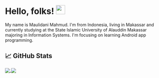 
<!-- More info, tips and tricks for making GitHub Profile README can be found in my article at https://towardsdatascience.com/build-a-stunning-readme-for-your-github-profile-9b80434fe5d7 -->
# Hello, folks! <img src="https://raw.githubusercontent.com/MartinHeinz/MartinHeinz/master/wave.gif" width="30px">

My name is Maulidani Mahmud. I'm from Indonesia, living in Makassar and currently studying at the State Islamic University of Alauddin Makassar majoring in Information Systems. I'm focusing on learning Android app programming.

## &#x1f4c8; GitHub Stats
<a href="https://github.com/Maulidani/Maulidani">
  <img align="center" src="https://github-readme-stats.vercel.app/api/top-langs/?username=Maulidani&hide=html,tex&title_color=ffffff&text_color=c9cacc&icon_color=2bbc8a&bg_color=1d1f21&langs_count=3" />
</a>

<a href="https://github.com/Maulidani/Maulidani">
  <img align="center" src="https://github-readme-stats.vercel.app/api?username=Maulidani&show_icons=true&line_height=27&=true&title_color=ffffff&text_color=c9cacc&icon_color=2bbc8a&bg_color=1d1f21" />
</a>

<!-- Resources -->
<!-- Icons: https://simpleicons.org/ -->
<!-- GitHub Stats: https://github.com/anuraghazra/github-readme-stats -->
<!-- Emojis: https://emojipedia.org/emoji/ -->
<!-- HTML Emojis: https://www.fileformat.info/index.htm -->
<!-- Shields: https://shields.io/ -->
<!-- Awesome GitHub Profile README: https://github.com/abhisheknaiidu/awesome-github-profile-readme -->
